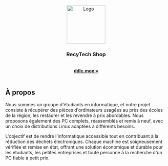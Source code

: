   <a id="readme-top"></a>

<!-- PROJECT LOGO -->
<br />
<div align="center">
  <a href="https://github.com/RecyLife/">
    <img src="https://cdn.douxx.xyz/files/RecyTech.png" alt="Logo" width="120" height="120">
  </a>

<h3 align="center">RecyTech Shop</h3>

  <p align="center">
    <br />
    <a href="https://ddlc.moe"><strong>ddlc.moe »</strong></a>
    <br />
    <br />

  </p>
</div>



<!-- ABOUT THE PROJECT -->
## À propos

Nous sommes un groupe d'étudiants en informatique, et notre projet consiste à récupérer des pièces d'ordinateurs usagées au près des écoles de la région, les restaurer et les revendre à prix abordables. Nous proposons également des PC complets, réassemblés et remis à neuf, avec un choix de distributions Linux adaptées à différents besoins.
  
L'objectif est de rendre l'informatique accessible tout en contribuant à la réduction des déchets électroniques. Chaque machine est soigneusement vérifiée et remise en état, offrant une solution économique et durable pour les étudiants, les petites entreprises et toute personne à la recherche d'un PC fiable à petit prix.


 
